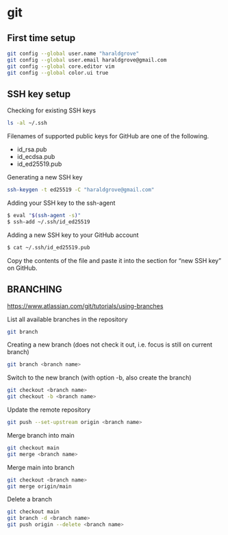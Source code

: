 # git

## First time setup

```bash
git config --global user.name "haraldgrove"
git config --global user.email haraldgrove@gmail.com
git config --global core.editor vim
git config --global color.ui true
```

## SSH key setup

Checking for existing SSH keys
```bash
ls -al ~/.ssh
```
Filenames of supported public keys for GitHub are one of the following.
* id_rsa.pub
* id_ecdsa.pub
* id_ed25519.pub

Generating a new SSH key
```bash
ssh-keygen -t ed25519 -C "haraldgrove@gmail.com"
```

Adding your SSH key to the ssh-agent
```bash
$ eval "$(ssh-agent -s)"
$ ssh-add ~/.ssh/id_ed25519
```

Adding a new SSH key to your GitHub account
```bash
$ cat ~/.ssh/id_ed25519.pub
```
Copy the contents of the file and paste it into the section for “new SSH key” on GitHub.

## BRANCHING

https://www.atlassian.com/git/tutorials/using-branches

List all available branches in the repository
```bash
git branch
```

Creating a new branch (does not check it out, i.e. focus is still on current branch)
```bash
git branch <branch name>
```

Switch to the new branch (with option -b, also create the branch)
```bash
git checkout <branch name>
git checkout -b <branch name>
```

Update the remote repository
```bash
git push --set-upstream origin <branch name>
```

Merge branch into main
```bash
git checkout main
git merge <branch name>
```

Merge main into branch
```bash
git checkout <branch name>
git merge origin/main
```

Delete a branch

```bash
git checkout main
git branch -d <branch name>
git push origin --delete <branch name>
```
